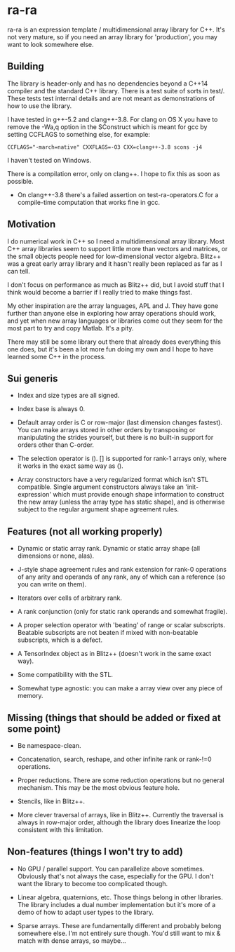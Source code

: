 
# ra-ra #

ra-ra is an expression template / multidimensional array library for
C++. It's not very mature, so if you need an array library for
'production', you may want to look somewhere else.


Building
-----------

The library is header-only and has no dependencies beyond a C++14 compiler and
the standard C++ library. There is a test suite of sorts in test/. These tests
test internal details and are not meant as demonstrations of how to use the
library.

I have tested in g++-5.2 and clang++-3.8. For clang on OS X you have to remove
the -Wa,q option in the SConstruct which is meant for gcc by setting CCFLAGS to
something else, for example:

  ```CCFLAGS="-march=native" CXXFLAGS=-O3 CXX=clang++-3.8 scons -j4```

I haven't tested on Windows.

There is a compilation error, only on clang++. I hope to fix this as soon as
possible.

* On clang++-3.8 there's a failed assertion on test-ra-operators.C for a
  compile-time computation that works fine in gcc.


Motivation
-----------

I do numerical work in C++ so I need a multidimensional array library. Most C++
array libraries seem to support little more than vectors and matrices, or the
small objects people need for low-dimensional vector algebra. Blitz++ was a
great early array library and it hasn't really been replaced as far as I can
tell.

I don't focus on performance as much as Blitz++ did, but I avoid stuff that I
think would become a barrier if I really tried to make things fast.

My other inspiration are the array languages, APL and J. They have gone further
than anyone else in exploring how array operations should work, and yet when new
array languages or libraries come out they seem for the most part to try and
copy Matlab. It's a pity.

There may still be some library out there that already does everything this one
does, but it's been a lot more fun doing my own and I hope to have learned some
C++ in the process.


Sui generis
-----------

* Index and size types are all signed.

* Index base is always 0.

* Default array order is C or row-major (last dimension changes fastest). You
  can make arrays stored in other orders by transposing or manipulating the
  strides yourself, but there is no built-in support for orders other than
  C-order.

* The selection operator is (). [] is supported for rank-1 arrays only, where it
  works in the exact same way as ().

* Array constructors have a very regularized format which isn't STL
  compatible. Single argument constructors always take an 'init-expression'
  which must provide enough shape information to construct the new array (unless
  the array type has static shape), and is otherwise subject to the regular
  argument shape agreement rules.


Features (not all working properly)
-----------

* Dynamic or static array rank. Dynamic or static array shape (all dimensions or
  none, alas).

* J-style shape agreement rules and rank extension for rank-0 operations of any
  arity and operands of any rank, any of which can a reference (so you can write
  on them).

* Iterators over cells of arbitrary rank.

* A rank conjunction (only for static rank operands and somewhat fragile).

* A proper selection operator with 'beating' of range or scalar
  subscripts. Beatable subscripts are not beaten if mixed with non-beatable
  subscripts, which is a defect.

* A TensorIndex object as in Blitz++ (doesn't work in the same exact way).

* Some compatibility with the STL.

* Somewhat type agnostic: you can make a array view over any piece of memory.


Missing (things that should be added or fixed at some point)
-----------

* Be namespace-clean.

* Concatenation, search, reshape, and other infinite rank or rank-!=0
  operations.

* Proper reductions. There are some reduction operations but no general
  mechanism. This may be the most obvious feature hole.

* Stencils, like in Blitz++.

* More clever traversal of arrays, like in Blitz++. Currently the traversal is
  always in row-major order, although the library does linearize the loop
  consistent with this limitation.


Non-features (things I won't try to add)
-----------

* No GPU / parallel support. You can parallelize above sometimes. Obviously
  that's not always the case, especially for the GPU. I don't want the library
  to become too complicated though.

* Linear algebra, quaternions, etc. Those things belong in other libraries. The
  library includes a dual number implementation but it's more of a demo of how
  to adapt user types to the library.

* Sparse arrays. These are fundamentally different and probably belong somewhere
  else. I'm not entirely sure though. You'd still want to mix & match with dense
  arrays, so maybe...
